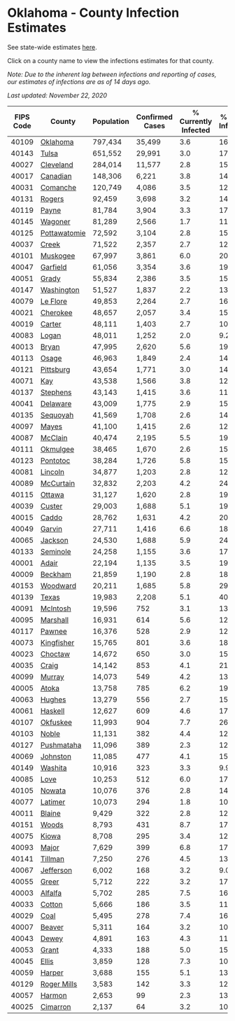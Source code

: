 # Oklahoma - County Infection Estimates

See state-wide estimates [here](/infections/us-ok).

Click on a county name to view the infections estimates for that county.

*Note: Due to the inherent lag between infections and reporting of cases, our estimates of infections are as of 14 days ago.*

*Last updated: November 22, 2020*

|   FIPS Code |                       County |   Population |   Confirmed Cases |   % Currently Infected |   % Total Infected |
|-------------|------------------------------|--------------|-------------------|------------------------|--------------------|
|       40109 |         [Oklahoma](oklahoma) |      797,434 |            35,499 |                    3.6 |               16.1 |
|       40143 |               [Tulsa](tulsa) |      651,552 |            29,991 |                    3.0 |               17.0 |
|       40027 |       [Cleveland](cleveland) |      284,014 |            11,577 |                    2.8 |               15.1 |
|       40017 |         [Canadian](canadian) |      148,306 |             6,221 |                    3.8 |               14.9 |
|       40031 |         [Comanche](comanche) |      120,749 |             4,086 |                    3.5 |               12.1 |
|       40131 |             [Rogers](rogers) |       92,459 |             3,698 |                    3.2 |               14.3 |
|       40119 |               [Payne](payne) |       81,784 |             3,904 |                    3.3 |               17.3 |
|       40145 |           [Wagoner](wagoner) |       81,289 |             2,566 |                    1.7 |               11.7 |
|       40125 | [Pottawatomie](pottawatomie) |       72,592 |             3,104 |                    2.8 |               15.2 |
|       40037 |               [Creek](creek) |       71,522 |             2,357 |                    2.7 |               12.3 |
|       40101 |         [Muskogee](muskogee) |       67,997 |             3,861 |                    6.0 |               20.3 |
|       40047 |         [Garfield](garfield) |       61,056 |             3,354 |                    3.6 |               19.5 |
|       40051 |               [Grady](grady) |       55,834 |             2,386 |                    3.5 |               15.0 |
|       40147 |     [Washington](washington) |       51,527 |             1,837 |                    2.2 |               13.5 |
|       40079 |         [Le Flore](le-flore) |       49,853 |             2,264 |                    2.7 |               16.2 |
|       40021 |         [Cherokee](cherokee) |       48,657 |             2,057 |                    3.4 |               15.1 |
|       40019 |             [Carter](carter) |       48,111 |             1,403 |                    2.7 |               10.3 |
|       40083 |               [Logan](logan) |       48,011 |             1,252 |                    2.0 |                9.2 |
|       40013 |               [Bryan](bryan) |       47,995 |             2,620 |                    5.6 |               19.2 |
|       40113 |               [Osage](osage) |       46,963 |             1,849 |                    2.4 |               14.6 |
|       40121 |       [Pittsburg](pittsburg) |       43,654 |             1,771 |                    3.0 |               14.6 |
|       40071 |                   [Kay](kay) |       43,538 |             1,566 |                    3.8 |               12.7 |
|       40137 |         [Stephens](stephens) |       43,143 |             1,415 |                    3.6 |               11.2 |
|       40041 |         [Delaware](delaware) |       43,009 |             1,775 |                    2.9 |               15.1 |
|       40135 |         [Sequoyah](sequoyah) |       41,569 |             1,708 |                    2.6 |               14.8 |
|       40097 |               [Mayes](mayes) |       41,100 |             1,415 |                    2.6 |               12.2 |
|       40087 |           [McClain](mcclain) |       40,474 |             2,195 |                    5.5 |               19.0 |
|       40111 |         [Okmulgee](okmulgee) |       38,465 |             1,670 |                    2.6 |               15.9 |
|       40123 |         [Pontotoc](pontotoc) |       38,284 |             1,726 |                    5.8 |               15.2 |
|       40081 |           [Lincoln](lincoln) |       34,877 |             1,203 |                    2.8 |               12.2 |
|       40089 |       [McCurtain](mccurtain) |       32,832 |             2,203 |                    4.2 |               24.2 |
|       40115 |             [Ottawa](ottawa) |       31,127 |             1,620 |                    2.8 |               19.1 |
|       40039 |             [Custer](custer) |       29,003 |             1,688 |                    5.1 |               19.9 |
|       40015 |               [Caddo](caddo) |       28,762 |             1,631 |                    4.2 |               20.2 |
|       40049 |             [Garvin](garvin) |       27,711 |             1,416 |                    6.6 |               18.1 |
|       40065 |           [Jackson](jackson) |       24,530 |             1,688 |                    5.9 |               24.8 |
|       40133 |         [Seminole](seminole) |       24,258 |             1,155 |                    3.6 |               17.2 |
|       40001 |               [Adair](adair) |       22,194 |             1,135 |                    3.5 |               19.4 |
|       40009 |           [Beckham](beckham) |       21,859 |             1,190 |                    2.8 |               18.9 |
|       40153 |         [Woodward](woodward) |       20,211 |             1,685 |                    5.8 |               29.6 |
|       40139 |               [Texas](texas) |       19,983 |             2,208 |                    5.1 |               40.2 |
|       40091 |         [McIntosh](mcintosh) |       19,596 |               752 |                    3.1 |               13.5 |
|       40095 |         [Marshall](marshall) |       16,931 |               614 |                    5.6 |               12.8 |
|       40117 |             [Pawnee](pawnee) |       16,376 |               528 |                    2.9 |               12.1 |
|       40073 |     [Kingfisher](kingfisher) |       15,765 |               801 |                    3.6 |               18.2 |
|       40023 |           [Choctaw](choctaw) |       14,672 |               650 |                    3.0 |               15.6 |
|       40035 |               [Craig](craig) |       14,142 |               853 |                    4.1 |               21.7 |
|       40099 |             [Murray](murray) |       14,073 |               549 |                    4.2 |               13.4 |
|       40005 |               [Atoka](atoka) |       13,758 |               785 |                    6.2 |               19.3 |
|       40063 |             [Hughes](hughes) |       13,279 |               556 |                    2.7 |               15.0 |
|       40061 |           [Haskell](haskell) |       12,627 |               609 |                    4.6 |               17.3 |
|       40107 |         [Okfuskee](okfuskee) |       11,993 |               904 |                    7.7 |               26.1 |
|       40103 |               [Noble](noble) |       11,131 |               382 |                    4.4 |               12.4 |
|       40127 |     [Pushmataha](pushmataha) |       11,096 |               389 |                    2.3 |               12.7 |
|       40069 |         [Johnston](johnston) |       11,085 |               477 |                    4.1 |               15.1 |
|       40149 |           [Washita](washita) |       10,916 |               323 |                    3.3 |                9.9 |
|       40085 |                 [Love](love) |       10,253 |               512 |                    6.0 |               17.1 |
|       40105 |             [Nowata](nowata) |       10,076 |               376 |                    2.8 |               14.1 |
|       40077 |           [Latimer](latimer) |       10,073 |               294 |                    1.8 |               10.9 |
|       40011 |             [Blaine](blaine) |        9,429 |               322 |                    2.8 |               12.0 |
|       40151 |               [Woods](woods) |        8,793 |               431 |                    8.7 |               17.1 |
|       40075 |               [Kiowa](kiowa) |        8,708 |               295 |                    3.4 |               12.0 |
|       40093 |               [Major](major) |        7,629 |               399 |                    6.8 |               17.6 |
|       40141 |           [Tillman](tillman) |        7,250 |               276 |                    4.5 |               13.4 |
|       40067 |       [Jefferson](jefferson) |        6,002 |               168 |                    3.2 |                9.0 |
|       40055 |               [Greer](greer) |        5,712 |               222 |                    3.2 |               17.1 |
|       40003 |           [Alfalfa](alfalfa) |        5,702 |               285 |                    7.5 |               16.4 |
|       40033 |             [Cotton](cotton) |        5,666 |               186 |                    3.5 |               11.6 |
|       40029 |                 [Coal](coal) |        5,495 |               278 |                    7.4 |               16.1 |
|       40007 |             [Beaver](beaver) |        5,311 |               164 |                    3.2 |               10.6 |
|       40043 |               [Dewey](dewey) |        4,891 |               163 |                    4.3 |               11.8 |
|       40053 |               [Grant](grant) |        4,333 |               188 |                    5.0 |               15.6 |
|       40045 |               [Ellis](ellis) |        3,859 |               128 |                    7.3 |               10.5 |
|       40059 |             [Harper](harper) |        3,688 |               155 |                    5.1 |               13.3 |
|       40129 |   [Roger Mills](roger-mills) |        3,583 |               142 |                    3.3 |               12.9 |
|       40057 |             [Harmon](harmon) |        2,653 |                99 |                    2.3 |               13.5 |
|       40025 |         [Cimarron](cimarron) |        2,137 |                64 |                    3.2 |               10.5 |